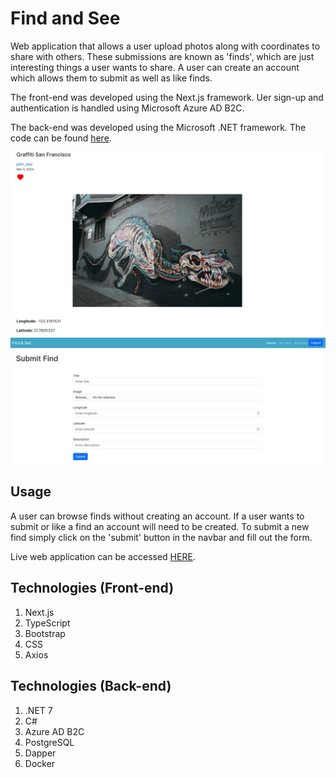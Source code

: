 # Find and See

Web application that allows a user upload photos along with coordinates to share with others.
These submissions are known as 'finds', which are just interesting things a user wants to share.
A user can create an account which allows them to submit as well as like finds.

The front-end was developed using the Next.js framework. Uer sign-up and authentication is handled
using Microsoft Azure AD B2C.

The back-end was developed using the Microsoft .NET framework. The code can be found [here](https://github.com/JesseRM/FindAndSee).

<img src="https://raw.githubusercontent.com/JesseRM/FindAndSee-UI/master/screenshot/findandsee1.jpg" width="600">

<img src="https://raw.githubusercontent.com/JesseRM/FindAndSee-UI/master/screenshot/findandsee2.jpg" width="600">

## Usage

A user can browse finds without creating an account. If a user wants to submit or like a find an account will
need to be created. To submit a new find simply click on the 'submit' button in the navbar and fill out the form.

Live web application can be accessed [HERE](https://findandsee-ui.onrender.com/).

## Technologies (Front-end)

1. Next.js
2. TypeScript
3. Bootstrap
4. CSS
5. Axios

## Technologies (Back-end)

1. .NET 7
2. C#
3. Azure AD B2C
4. PostgreSQL
5. Dapper
6. Docker
